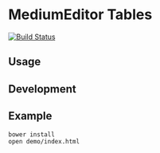# MediumEditor Tables

[![Build Status](https://travis-ci.org/daviferreira/medium-editor-tables.svg)](https://travis-ci.org/daviferreira/medium-editor-tables)

## Usage

## Development

## Example

```
bower install
open demo/index.html
```
